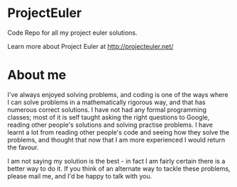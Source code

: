 ProjectEuler
============

Code Repo for all my project euler solutions.

Learn more about Project Euler at http://projecteuler.net/

About me
========

I've always enjoyed solving problems, and coding is one of the ways where I can solve problems in a mathematically rigorous way, and that has numerous correct solutions. I have not had any formal programming classes; most of it is self taught asking the right questions to Google, reading other people's solutions and solving practise problems. I have learnt a lot from reading other people's code and seeing how they solve the problems, and thought that now that I am more experienced I would return the favour.

I am not saying my solution is the best - in fact I am fairly certain there is a better way to do it. If you think of an alternate way to tackle these problems, please mail me, and I'd be happy to talk with you.



